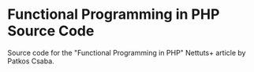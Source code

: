 # Functional Programming in PHP Source Code

Source code for the "Functional Programming in PHP" Nettuts+ article by Patkos Csaba.